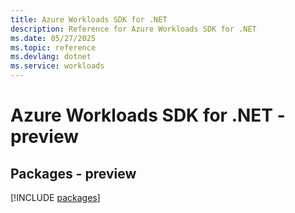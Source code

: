 ```yaml
---
title: Azure Workloads SDK for .NET
description: Reference for Azure Workloads SDK for .NET
ms.date: 05/27/2025
ms.topic: reference
ms.devlang: dotnet
ms.service: workloads
---
```

# Azure Workloads SDK for .NET - preview
## Packages - preview
[!INCLUDE [packages](workloads-index.md)]